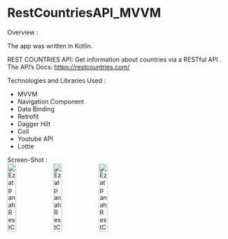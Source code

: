 # RestCountriesAPI_MVVM
Overview :

The app was written in Kotlin.

REST COUNTRIES API: Get information about countries via a RESTful API .
<br>
The API’s Docs: https://restcountries.com/

Technologies and Libraries Used :

- MVVM
- Navigation Component
- Data Binding
- Retrofit
- Dagger Hilt
- Coil
- Youtube API
- Lottie


Screen-Shot :
<br>
<img alt="Ezatpanah RestCountriesAPI_MVVM" src="screenshots/Screenshot_1682787832.png" width="20%">
<img alt="Ezatpanah RestCountriesAPI_MVVM" src="screenshots/Screenshot_1669502840.png" width="20%">
<img alt="Ezatpanah RestCountriesAPI_MVVM" src="screenshots/Screenshot_1682788175.png" width="20%">

